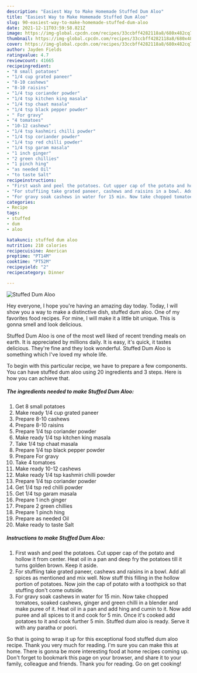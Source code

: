 ```yaml
---
description: "Easiest Way to Make Homemade Stuffed Dum Aloo"
title: "Easiest Way to Make Homemade Stuffed Dum Aloo"
slug: 90-easiest-way-to-make-homemade-stuffed-dum-aloo
date: 2021-12-11T03:59:58.821Z
image: https://img-global.cpcdn.com/recipes/33ccbff4282118a8/680x482cq70/stuffed-dum-aloo-recipe-main-photo.jpg
thumbnail: https://img-global.cpcdn.com/recipes/33ccbff4282118a8/680x482cq70/stuffed-dum-aloo-recipe-main-photo.jpg
cover: https://img-global.cpcdn.com/recipes/33ccbff4282118a8/680x482cq70/stuffed-dum-aloo-recipe-main-photo.jpg
author: Jayden Fields
ratingvalue: 4.7
reviewcount: 41665
recipeingredient:
- "8 small potatoes"
- "1/4 cup grated paneer"
- "8-10 cashews"
- "8-10 raisins"
- "1/4 tsp coriander powder"
- "1/4 tsp kitchen king masala"
- "1/4 tsp chaat masala"
- "1/4 tsp black pepper powder"
- " For gravy"
- "4 tomatoes"
- "10-12 cashews"
- "1/4 tsp kashmiri chilli powder"
- "1/4 tsp coriander powder"
- "1/4 tsp red chilli powder"
- "1/4 tsp garam masala"
- "1 inch ginger"
- "2 green chillies"
- "1 pinch hing"
- "as needed Oil"
- "to taste Salt"
recipeinstructions:
- "First wash and peel the potatoes. Cut upper cap of the potato and hollow it from center. Heat oil in a pan and deep fry the potatoes till it turns golden brown. Keep it aside."
- "For stuffiing take grated paneer, cashews and raisins in a bowl. Add all spices as mentioned and mix well. Now stuff this filling in the hollow portion of potatoes. Now join the cap of potato with a toothpick so that stuffing don&#39;t come outside."
- "For gravy soak cashews in water for 15 min. Now take chopped tomatoes, soaked cashews, ginger and green chilli in a blender and make puree of it. Heat oil in a pan and add hing and cumin to it. Now add puree and all spices to it and cook for 5 min. Once it&#39;s cooked add potatoes to it and cook further 5 min. Stuffed dum aloo is ready. Serve it with any paratha or poori."
categories:
- Recipe
tags:
- stuffed
- dum
- aloo

katakunci: stuffed dum aloo 
nutrition: 210 calories
recipecuisine: American
preptime: "PT14M"
cooktime: "PT52M"
recipeyield: "2"
recipecategory: Dinner

---
```



![Stuffed Dum Aloo](https://img-global.cpcdn.com/recipes/33ccbff4282118a8/680x482cq70/stuffed-dum-aloo-recipe-main-photo.jpg)

Hey everyone, I hope you're having an amazing day today. Today, I will show you a way to make a distinctive dish, stuffed dum aloo. One of my favorites food recipes. For mine, I will make it a little bit unique. This is gonna smell and look delicious.

Stuffed Dum Aloo is one of the most well liked of recent trending meals on earth. It is appreciated by millions daily. It is easy, it's quick, it tastes delicious. They're fine and they look wonderful. Stuffed Dum Aloo is something which I've loved my whole life.




To begin with this particular recipe, we have to prepare a few components. You can have stuffed dum aloo using 20 ingredients and 3 steps. Here is how you can achieve that.

<!--inarticleads1-->

##### The ingredients needed to make Stuffed Dum Aloo:

1. Get 8 small potatoes
1. Make ready 1/4 cup grated paneer
1. Prepare 8-10 cashews
1. Prepare 8-10 raisins
1. Prepare 1/4 tsp coriander powder
1. Make ready 1/4 tsp kitchen king masala
1. Take 1/4 tsp chaat masala
1. Prepare 1/4 tsp black pepper powder
1. Prepare  For gravy
1. Take 4 tomatoes
1. Make ready 10-12 cashews
1. Make ready 1/4 tsp kashmiri chilli powder
1. Prepare 1/4 tsp coriander powder
1. Get 1/4 tsp red chilli powder
1. Get 1/4 tsp garam masala
1. Prepare 1 inch ginger
1. Prepare 2 green chillies
1. Prepare 1 pinch hing
1. Prepare as needed Oil
1. Make ready to taste Salt




<!--inarticleads2-->

##### Instructions to make Stuffed Dum Aloo:

1. First wash and peel the potatoes. Cut upper cap of the potato and hollow it from center. Heat oil in a pan and deep fry the potatoes till it turns golden brown. Keep it aside.
1. For stuffiing take grated paneer, cashews and raisins in a bowl. Add all spices as mentioned and mix well. Now stuff this filling in the hollow portion of potatoes. Now join the cap of potato with a toothpick so that stuffing don&#39;t come outside.
1. For gravy soak cashews in water for 15 min. Now take chopped tomatoes, soaked cashews, ginger and green chilli in a blender and make puree of it. Heat oil in a pan and add hing and cumin to it. Now add puree and all spices to it and cook for 5 min. Once it&#39;s cooked add potatoes to it and cook further 5 min. Stuffed dum aloo is ready. Serve it with any paratha or poori.




So that is going to wrap it up for this exceptional food stuffed dum aloo recipe. Thank you very much for reading. I'm sure you can make this at home. There is gonna be more interesting food at home recipes coming up. Don't forget to bookmark this page on your browser, and share it to your family, colleague and friends. Thank you for reading. Go on get cooking!
